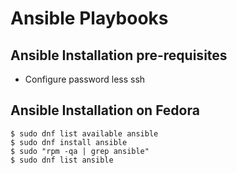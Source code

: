 # Ansible Playbooks
## Ansible Installation pre-requisites
- Configure password less ssh 
## Ansible Installation on Fedora
```
$ sudo dnf list available ansible
$ sudo dnf install ansible
$ sudo "rpm -qa | grep ansible"
$ sudo dnf list ansible
```
